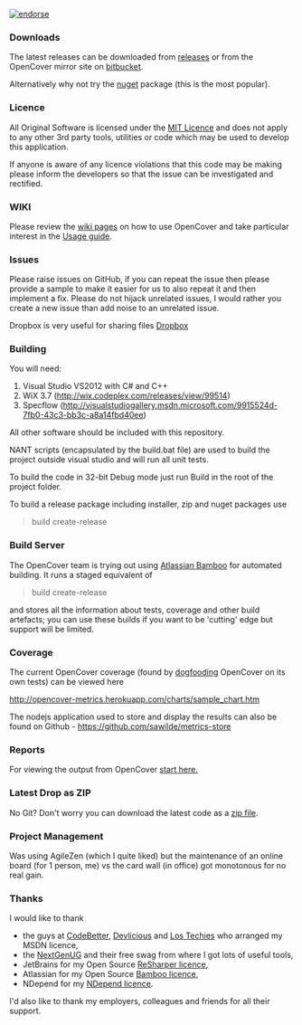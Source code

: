 [![endorse](http://api.coderwall.com/sawilde/endorsecount.png)](http://coderwall.com/sawilde) 

### Downloads

The latest releases can be downloaded from [releases](https://github.com/opencover/opencover/releases) or from the OpenCover mirror site on [bitbucket](https://bitbucket.org/shaunwilde/opencover/downloads).

Alternatively why not try the [nuget](http://nuget.org/packages/opencover) package (this is the most popular).

### Licence
All Original Software is licensed under the [MIT Licence](https://github.com/opencover/opencover/blob/master/License.md) and does not apply to any other 3rd party tools, utilities or code which may be used to develop this application.

If anyone is aware of any licence violations that this code may be making please inform the developers so that the issue can be investigated and rectified.

### WIKI
Please review the [wiki pages](https://github.com/opencover/opencover/wiki/_pages) on how to use OpenCover and take particular interest in the [Usage guide](https://github.com/opencover/opencover/wiki/Usage).

### Issues
Please raise issues on GitHub, if you can repeat the issue then please provide a sample to make it easier for us to also repeat it and then implement a fix. Please do not hijack unrelated issues, I would rather you create a new issue than add noise to an unrelated issue.

Dropbox is very useful for sharing files [Dropbox](http://db.tt/VanqFDn)

### Building
You will need:

1. Visual Studio VS2012 with C# and C++
2. WiX 3.7 (http://wix.codeplex.com/releases/view/99514)
3. Specflow (http://visualstudiogallery.msdn.microsoft.com/9915524d-7fb0-43c3-bb3c-a8a14fbd40ee)

All other software should be included with this repository. 

NANT scripts (encapsulated by the build.bat file) are used to build the project outside visual studio and will run all unit tests.

To build the code in 32-bit Debug mode just run Build in the root of the project folder.

To build a release package including installer, zip and nuget packages use 

> build create-release

### Build Server
The OpenCover team is trying out using [Atlassian Bamboo](https://opencover.atlassian.net/builds/browse/OPC-DEF/latest) for automated building. It runs a staged equivalent of

> build create-release

and stores all the information about tests, coverage and other build artefacts; you can use these builds if you want to be 'cutting' edge but support will be limited.

### Coverage
The current OpenCover coverage (found by [dogfooding](http://en.wikipedia.org/wiki/Eating_your_own_dog_food) OpenCover on its own tests) can be viewed here

http://opencover-metrics.herokuapp.com/charts/sample_chart.htm

The nodejs application used to store and display the results can also be found on Github - https://github.com/sawilde/metrics-store

### Reports
For viewing the output from OpenCover [start here.](https://github.com/opencover/opencover/wiki/Reports)

### Latest Drop as ZIP
No Git? Don't worry you can download the latest code as a [zip file](http://github.com/opencover/opencover/zipball/master).

### Project Management
Was using AgileZen (which I quite liked) but the maintenance of an online board (for 1 person, me) vs the card wall (in office) got monotonous for no real gain.

### Thanks
I would like to thank 

* the guys at [CodeBetter](http://codebetter.com/), [Devlicious](http://devlicio.us/) and [Los Techies](http://lostechies.com/) who arranged my MSDN licence, 
* the [NextGenUG](http://www.nxtgenug.net/) and their free swag from where I got lots of useful tools,
* JetBrains for my Open Source [ReSharper licence](http://www.jetbrains.com/resharper/),
* Atlassian for my Open Source [Bamboo licence](https://www.atlassian.com/software/bamboo),
* NDepend for my [NDepend licence](http://www.ndepend.com/).

I'd also like to thank my employers, colleagues and friends for all their support. 

